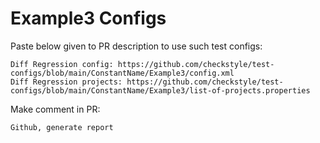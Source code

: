 # Example3 Configs
Paste below given to PR description to use such test configs:
```
Diff Regression config: https://github.com/checkstyle/test-configs/blob/main/ConstantName/Example3/config.xml
Diff Regression projects: https://github.com/checkstyle/test-configs/blob/main/ConstantName/Example3/list-of-projects.properties
```
Make comment in PR:
```
Github, generate report
```
